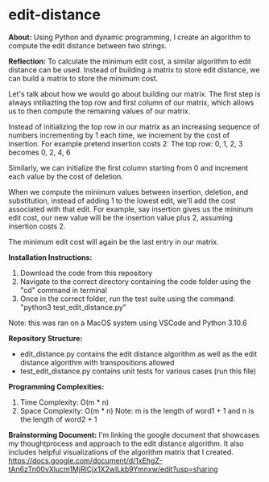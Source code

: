 # edit-distance
**About:**
Using Python and dynamic programming, I create an algorithm to compute the edit distance between two strings.

**Reflection:**
To calculate the minimum edit cost, a similar algorithm to edit distance can be used. Instead of building a matrix to store edit distance, we can build a matrix to store the minimum cost. 

Let's talk about how we would go about building our matrix. The first step is always intiliazting the top row and first column of our matrix, which allows us to then compute the remaining values of our matrix.

Instead of initializing the top row in our matrix as an increasing sequence of numbers incrementing by 1 each time, we increment by the cost of insertion. 
For example pretend insertion costs 2: 
The top row: 0, 1, 2, 3 becomes 0, 2, 4, 6

Similarly, we can initialize the first column starting from 0 and increment each value by the cost of deletion. 

When we compute the minimum values between insertion, deletion, and substitution, instead of adding 1 to the lowest edit, we'll add the cost associated with that edit. For example, say insertion gives us the mininum edit cost, our new value will be the insertion value plus 2, assuming insertion costs 2. 

The minimum edit cost will again be the last entry in our matrix. 

**Installation Instructions:**

1. Download the code from this repository 
2. Navigate to the correct directory containing the code folder using the "cd" command in terminal
3. Once in the correct folder, run the test suite using the command: "python3 test_edit_distance.py"

Note: this was ran on a MacOS system using VSCode and Python 3.10.6

**Repository Structure:**
- edit_distance.py contains the edit distance algorithm as well as the edit distance algorithm with transpositions allowed
- test_edit_distance.py contains unit tests for various cases (run this file)

**Programming Complexities:**
1. Time Complexity: O(m * n)
2. Space Complexity: O(m * n) 
Note: m is the length of word1 + 1 and n is the length of word2 + 1

**Brainstorming Document:**
I'm linking the google document that showcases my thoughtprocess and approach to the edit distance algorithm. It also includes helpful visualizations of the algorithm matrix that I created. 
https://docs.google.com/document/d/1xEhgZ-tAn6zTn00vXlucm1MjRlCjx1X2wlLkb9Ymnxw/edit?usp=sharing

